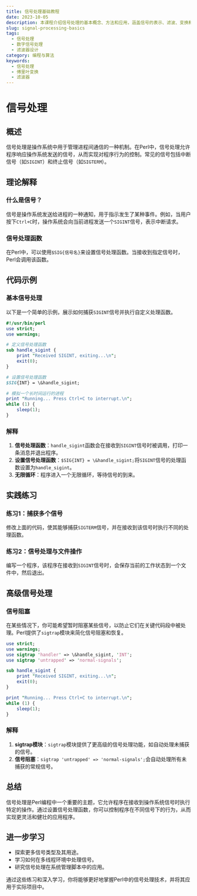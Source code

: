 ```yaml
---
title: 信号处理基础教程
date: 2023-10-05
description: 本课程介绍信号处理的基本概念、方法和应用，涵盖信号的表示、滤波、变换和分析。
slug: signal-processing-basics
tags:
  - 信号处理
  - 数字信号处理
  - 滤波器设计
category: 编程与算法
keywords:
  - 信号处理
  - 傅里叶变换
  - 滤波器
---
```


# 信号处理

## 概述

信号处理是操作系统中用于管理进程间通信的一种机制。在Perl中，信号处理允许程序响应操作系统发送的信号，从而实现对程序行为的控制。常见的信号包括中断信号（如`SIGINT`）和终止信号（如`SIGTERM`）。

## 理论解释

### 什么是信号？

信号是操作系统发送给进程的一种通知，用于指示发生了某种事件。例如，当用户按下`Ctrl+C`时，操作系统会向当前进程发送一个`SIGINT`信号，表示中断请求。

### 信号处理函数

在Perl中，可以使用`$SIG{信号名}`来设置信号处理函数。当接收到指定信号时，Perl会调用该函数。

## 代码示例

### 基本信号处理

以下是一个简单的示例，展示如何捕获`SIGINT`信号并执行自定义处理函数。

```perl
#!/usr/bin/perl
use strict;
use warnings;

# 定义信号处理函数
sub handle_sigint {
    print "Received SIGINT, exiting...\n";
    exit(0);
}

# 设置信号处理函数
$SIG{INT} = \&handle_sigint;

# 模拟一个长时间运行的进程
print "Running... Press Ctrl+C to interrupt.\n";
while (1) {
    sleep(1);
}
```

### 解释

1. **信号处理函数**：`handle_sigint`函数会在接收到`SIGINT`信号时被调用，打印一条消息并退出程序。
2. **设置信号处理函数**：`$SIG{INT} = \&handle_sigint;`将`SIGINT`信号的处理函数设置为`handle_sigint`。
3. **无限循环**：程序进入一个无限循环，等待信号的到来。

## 实践练习

### 练习1：捕获多个信号

修改上面的代码，使其能够捕获`SIGTERM`信号，并在接收到该信号时执行不同的处理函数。

### 练习2：信号处理与文件操作

编写一个程序，该程序在接收到`SIGINT`信号时，会保存当前的工作状态到一个文件中，然后退出。

## 高级信号处理

### 信号阻塞

在某些情况下，你可能希望暂时阻塞某些信号，以防止它们在关键代码段中被处理。Perl提供了`sigtrap`模块来简化信号阻塞和恢复。

```perl
use strict;
use warnings;
use sigtrap 'handler' => \&handle_sigint, 'INT';
use sigtrap 'untrapped' => 'normal-signals';

sub handle_sigint {
    print "Received SIGINT, exiting...\n";
    exit(0);
}

print "Running... Press Ctrl+C to interrupt.\n";
while (1) {
    sleep(1);
}
```

### 解释

1. **sigtrap模块**：`sigtrap`模块提供了更高级的信号处理功能，如自动处理未捕获的信号。
2. **信号阻塞**：`sigtrap 'untrapped' => 'normal-signals';`会自动处理所有未捕获的常规信号。

## 总结

信号处理是Perl编程中一个重要的主题，它允许程序在接收到操作系统信号时执行特定的操作。通过设置信号处理函数，你可以控制程序在不同信号下的行为，从而实现更灵活和健壮的应用程序。

## 进一步学习

- 探索更多信号类型及其用途。
- 学习如何在多线程环境中处理信号。
- 研究信号处理在系统管理脚本中的应用。

通过这些练习和深入学习，你将能够更好地掌握Perl中的信号处理技术，并将其应用于实际项目中。